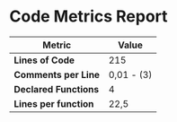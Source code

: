 # Code Metrics Report

| Metric                          | Value       |
|---------------------------------|-------------|
| **Lines of Code**               | 215         |
| **Comments per Line**           | 0,01 - (3)  |
| **Declared Functions**          | 4           |
| **Lines per function**          | 22,5        |


